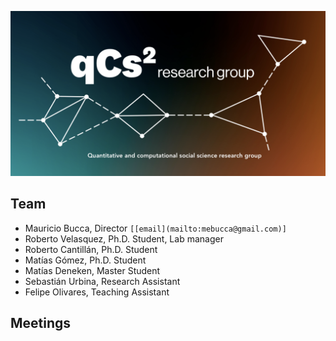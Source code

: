 
![logo](figures/logo.png)

## Team

 - Mauricio Bucca, Director `[[email](mailto:mebucca@gmail.com)]`
- Roberto Velasquez, Ph.D. Student, Lab manager
- Roberto Cantillán, Ph.D. Student
- Matías Gómez, Ph.D. Student
- Matías Deneken, Master Student
- Sebastián Urbina, Research Assistant
- Felipe Olivares, Teaching Assistant

## Meetings


